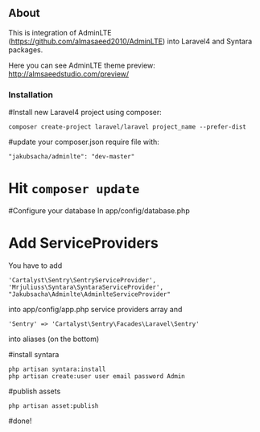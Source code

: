 ## About
This is integration of AdminLTE (https://github.com/almasaeed2010/AdminLTE) into Laravel4 and Syntara packages.

Here you can see AdminLTE theme preview: http://almsaeedstudio.com/preview/

### Installation

#Install new Laravel4 project using composer:
```
composer create-project laravel/laravel project_name --prefer-dist
```
#update your composer.json require file with:

```
"jakubsacha/adminlte": "dev-master"
```

# Hit `composer update`

#Configure your database
In app/config/database.php

# Add ServiceProviders
You have to add
```
'Cartalyst\Sentry\SentryServiceProvider',
'Mrjuliuss\Syntara\SyntaraServiceProvider',
"Jakubsacha\Adminlte\AdminlteServiceProvider"
```

into app/config/app.php service providers array and
```
'Sentry' => 'Cartalyst\Sentry\Facades\Laravel\Sentry'
```
into aliases (on the bottom)

#install syntara
```
php artisan syntara:install
php artisan create:user user email password Admin
```
#publish assets
```
php artisan asset:publish
```

#done!





                
